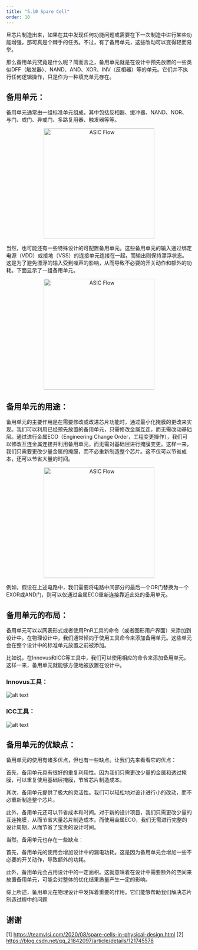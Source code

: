 ```yaml
---
title: "5.10 Spare Cell"
order: 10
---
```


旦芯片制造出来，如果在其中发现任何功能问题或需要在下一次制造中进行某些功能增强，那可真是个棘手的任务。不过，有了备用单元，这些改动可以变得轻而易举。

那么备用单元究竟是什么呢？简而言之，备用单元就是在设计中预先放置的一些类似DFF（触发器）、NAND、AND、XOR、INV（反相器）等的单元。它们并不执行任何逻辑操作，只是作为一种填充单元存在。

## 备用单元：

备用单元通常由一组标准单元组成，其中包括反相器、缓冲器、NAND、NOR、与门、或门、异或门、多路复用器、触发器等等。

<div style="text-align:center;">
  <img src="/res/images/train_eda_5/spareCell.png" alt="ASIC Flow" width="300" />
</div>

当然，也可能还有一些特殊设计的可配置备用单元。这些备用单元的输入通过绑定电源（VDD）或接地（VSS）的连接单元连接在一起，而输出则保持漂浮状态。这是为了避免漂浮的输入受到噪声的影响，从而导致不必要的开关动作和额外的功耗。下面显示了一组备用单元。

<div style="text-align:center;">
  <img src="/res/images/train_eda_5/spareCellTie.png" alt="ASIC Flow" width="300" />
</div>

## 备用单元的用途：

备用单元的主要作用是在需要修改或改进芯片功能时，通过最小化掩膜的更改来实现。我们可以利用已经预先放置的备用单元，只需修改金属互连，而无需改动基础层。通过进行金属ECO（Engineering Change Order，工程变更操作），我们可以修改互连金属连接并利用备用单元，而无需对基础层进行掩膜变更。这样一来，我们只需要更改少量金属的掩膜，而不必重新制造整个芯片。这不仅可以节省成本，还可以节省大量的时间。

<div style="text-align:center;">
  <img src="/res/images/train_eda_5/sparecellUse.png" alt="ASIC Flow" width="300" />
</div>

例如，假设在上述电路中，我们需要将电路中间部分的最后一个OR门替换为一个EXOR或AND门，则可以仅通过金属ECO重新连接靠近此处的备用单元。

## 备用单元的布局：

备用单元可以以网表形式或者使用PnR工具的命令（或者图形用户界面）来添加到设计中。在物理设计中，我们通常倾向于使用工具命令来添加备用单元。这些单元会在整个设计中的标准单元放置之前被添加。

比如说，在Innovus和ICC等工具中，我们可以使用相应的命令来添加备用单元。这样一来，备用单元就能够方便地被放置在设计中。

### Innovus工具：

![alt text](/res/images/train_eda_5/spareCellPlacementCadence.png)

### ICC工具：

![alt text](/res/images/train_eda_5/sparecellPlacementICC.png)

## 备用单元的优缺点：

备用单元的使用有诸多优点，但也有一些缺点。让我们先来看看它的优点：

首先，备用单元具有很好的重复利用性。因为我们只需更改少量的金属和透过掩膜，可以重复使用基础层掩膜，节省芯片制造成本。

其次，备用单元提供了极大的灵活性。我们可以轻松地对设计进行小的改动，而不必重新制造整个芯片。

此外，备用单元还可以节省成本和时间。对于新的设计项目，我们只需更改少量的互连掩膜，从而节省大量芯片制造成本。而使用金属ECO，我们无需进行完整的设计周期，从而节省了宝贵的设计时间。

当然，备用单元也存在一些缺点：

首先，备用单元的使用会增加设计中的漏电功耗。这是因为备用单元会增加一些不必要的开关动作，导致额外的功耗。

此外，备用单元会占用设计中的一定面积。这就意味着在设计中需要额外的空间来放置备用单元，可能会对整体的优化结果质量产生一定的影响。

综上所述，备用单元在物理设计中发挥着重要的作用。它们能够帮助我们解决芯片制造过程中的问题


## 谢谢

[1] https://teamvlsi.com/2020/08/spare-cells-in-physical-design.html
[2] https://blog.csdn.net/qq_21842097/article/details/121745578